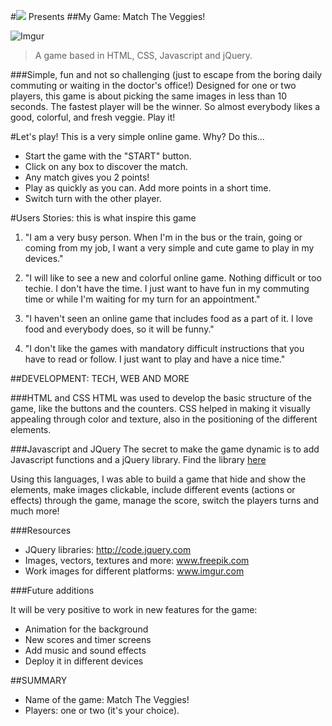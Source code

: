 #![](https://ga-dash.s3.amazonaws.com/production/assets/logo-9f88ae6c9c3871690e33280fcf557f33.png) Presents
##My Game: Match The Veggies!


![Imgur](https://i.imgur.com/DyXc9MQ.png)
> A game based in HTML, CSS, Javascript and jQuery. 


###Simple, fun and not so challenging (just to escape from the boring daily commuting or waiting in the doctor's office!)
Designed for one or two players, this game is about picking the same images in less than 10 seconds. The fastest player will be the winner. So almost everybody likes a good, colorful, and fresh veggie. Play it!

#Let's play!
This is a very simple online game. Why? Do this... 

- Start the game with the "START" button.
- Click on any box to discover the match.
- Any match gives you 2 points!
- Play as quickly as you can. Add more points in a short time.
- Switch turn with the other player. 

#Users Stories: this is what inspire this game
1. "I am a very busy person. When I'm in the bus or the train, going or coming from my job, I want a very simple and cute game to play in my devices."

2. "I will like to see a new and colorful online game. Nothing difficult or too techie. I don't have the time. I just want to have fun in my commuting time or while I'm waiting for my turn for an appointment."

3. "I haven't seen an online game that includes food as a part of it. I love food and everybody does, so it will be funny."

4. "I don't like the games with mandatory difficult instructions that you have to read or follow. I just want to play and have a nice time."

##DEVELOPMENT: TECH, WEB AND MORE

###HTML and CSS
HTML was used to develop the basic structure of the game, like the buttons and the counters. CSS helped in making it visually appealing through color and texture, also in the positioning of the different elements. 

###Javascript and JQuery
The secret to make the game dynamic is to add Javascript functions and a jQuery library. Find the library [here](https://code.jquery.com/)

Using this languages, I was able to build a game that hide and show the elements, make images clickable, include different events (actions or effects) through the game, manage the score, switch the players turns and much more!

###Resources

- JQuery libraries: http://code.jquery.com
- Images, vectors, textures and more: www.freepik.com
- Work images for different platforms: www.imgur.com

###Future additions

It will be very positive to work in new features for the game:

- Animation for the background 
- New scores and timer screens 
- Add music and sound effects
- Deploy it in different devices

##SUMMARY 
- Name of the game: Match The Veggies! 
- Players: one or two (it's your choice).

 















